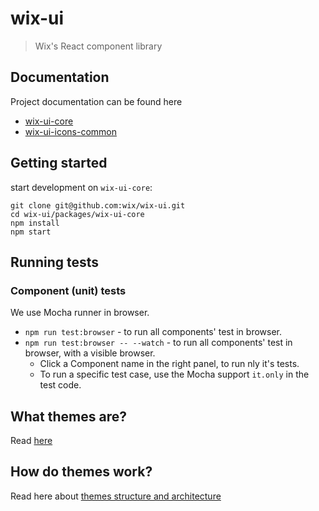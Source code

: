 # wix-ui
> Wix's React component library

## Documentation
Project documentation can be found here
- [wix-ui-core](http://wix-wix-ui-core.surge.sh)
- [wix-ui-icons-common](http://wix-wix-ui-icons-common.surge.sh)


## Getting started
start development on `wix-ui-core`:
```
git clone git@github.com:wix/wix-ui.git
cd wix-ui/packages/wix-ui-core
npm install
npm start
```

## Running tests

### Component (unit) tests
We use Mocha runner in browser.

- `npm run test:browser` - to run all components' test in browser.
- `npm run test:browser -- --watch` - to run all components' test in browser, with a visible browser.
  - Click a Component name in the right panel, to run nly it's tests.
  - To run a specific test case, use the Mocha support `it.only` in the test code.
  
## **What themes are?**
Read [here](./docs/WHAT_ARE_THEMES.md)

## **How do themes work?**
Read here about [themes structure and architecture](./docs/THEMES_STRUCTURE.md)

